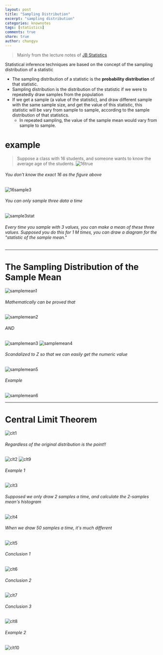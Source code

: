 ```yaml
---
layout: post
title: "Sampling Distribution"
excerpt: "sampling distribution"
categories: knownotes
tags: [statistics]
comments: true
share: true
author: chungyu
---
```

> Mainly from the lecture notes of [ JB Statistics](http://www.jbstatistics.com/sampling-distributions/)

Statistical inference techniques are based on the concept of the sampling distribution of a statistic
  * The sampling distribution of a statistic is the **probability distribution** of that statistic.
  * Sampling distribution is the distribution of the statistic if we were to repeatedly draw samples from the population
  * If we get a sample (a value of the statistic), and draw different sample with the same sample size, and get the value of this statistic, this statistic will be vary from sample to sample, according to the sample distribution of that statistics.
    * In repeated sampling, the value of the sample mean would vary from sample to sample.

# example
> Suppose a class with 16 students, and someone wants to know the average age of the students.
![16true]({{site.url}}/images/stat/16true.png)
###### You don't know the exact 16 as the figure above
![16sample3]({{site.url}}/images/stat/16sample3.png)
###### You can only sample three data a time
![sample3stat]({{site.url}}/images/stat/sample3stat.png)
###### Every time you sample with 3 values, you can make a mean of these three values. Supposed you do this for 1 M times, you can draw a diagram for the "statistic of the sample mean."

---

# The Sampling Distribution of the Sample Mean
![samplemean1]({{site.url}}/images/stat/samplemean1.png)
###### Mathematically can be proved that
![samplemean2]({{site.url}}/images/stat/samplemean2.png)
###### AND
![samplemean3]({{site.url}}/images/stat/samplemean3.png)
![samplemean4]({{site.url}}/images/stat/samplemean4.png)
###### Scandalized to Z so that we can easily get the numeric value
![samplemean5]({{site.url}}/images/stat/samplemean5.png)
###### Example
![samplemean6]({{site.url}}/images/stat/samplemean6.png)

---
# Central Limit Theorem
![clt1]({{site.url}}/images/stat/clt1.png)
###### Regardless of the original distribution is the point!!
![clt2]({{site.url}}/images/stat/clt2.png)
![clt9]({{site.url}}/images/stat/clt9.png)
###### Example 1
![clt3]({{site.url}}/images/stat/clt3.png)
###### Supposed we only draw 2 samples a time, and calculate the 2-samples mean's histogram
![clt4]({{site.url}}/images/stat/clt4.png)
###### When we draw 50 samples a time, it's much different
![clt5]({{site.url}}/images/stat/clt5.png)
###### Conclusion 1
![clt6]({{site.url}}/images/stat/clt6.png)
###### Conclusion 2
![clt7]({{site.url}}/images/stat/clt7.png)
###### Conclusion 3
![clt8]({{site.url}}/images/stat/clt8.png)
###### Example 2
![clt10]({{site.url}}/images/stat/clt10.png)
